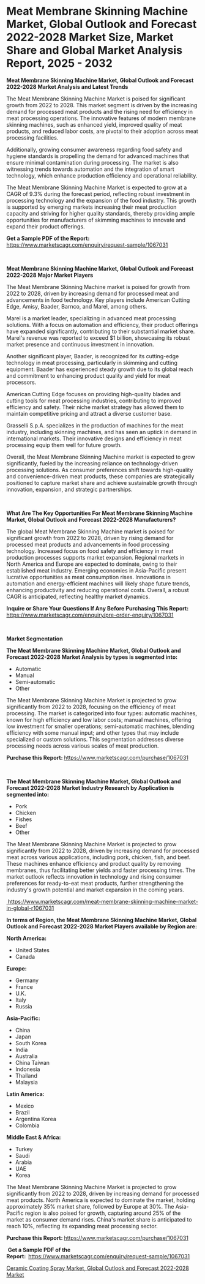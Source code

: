 <p><h1>Meat Membrane Skinning Machine Market, Global Outlook and Forecast 2022-2028 Market Size, Market Share and Global Market Analysis Report, 2025 - 2032</h1></p><p><strong>Meat Membrane Skinning Machine Market, Global Outlook and Forecast 2022-2028 Market Analysis and Latest Trends</strong></p>
<p><p>The Meat Membrane Skinning Machine Market is poised for significant growth from 2022 to 2028. This market segment is driven by the increasing demand for processed meat products and the rising need for efficiency in meat processing operations. The innovative features of modern membrane skinning machines, such as enhanced yield, improved quality of meat products, and reduced labor costs, are pivotal to their adoption across meat processing facilities.</p><p>Additionally, growing consumer awareness regarding food safety and hygiene standards is propelling the demand for advanced machines that ensure minimal contamination during processing. The market is also witnessing trends towards automation and the integration of smart technology, which enhance production efficiency and operational reliability.</p><p>The Meat Membrane Skinning Machine Market is expected to grow at a CAGR of 9.3% during the forecast period, reflecting robust investment in processing technology and the expansion of the food industry. This growth is supported by emerging markets increasing their meat production capacity and striving for higher quality standards, thereby providing ample opportunities for manufacturers of skimming machines to innovate and expand their product offerings.</p></p>
<p><strong>Get a Sample PDF of the Report:&nbsp;</strong> <a href="https://www.marketscagr.com/enquiry/request-sample/1067031?utm_campaign=3575&utm_medium=2&utm_source=Github&utm_content=ia&utm_term=21032025&utm_id=meat-membrane-skinning-machine-market-global-outlook-and-forecast-2022-2028">https://www.marketscagr.com/enquiry/request-sample/1067031</a></p>
<p>&nbsp;</p>
<p><strong>Meat Membrane Skinning Machine Market, Global Outlook and Forecast 2022-2028 Major Market Players</strong></p>
<p><p>The Meat Membrane Skinning Machine market is poised for growth from 2022 to 2028, driven by increasing demand for processed meat and advancements in food technology. Key players include American Cutting Edge, Amisy, Baader, Barnco, and Marel, among others. </p><p>Marel is a market leader, specializing in advanced meat processing solutions. With a focus on automation and efficiency, their product offerings have expanded significantly, contributing to their substantial market share. Marel's revenue was reported to exceed $1 billion, showcasing its robust market presence and continuous investment in innovation.</p><p>Another significant player, Baader, is recognized for its cutting-edge technology in meat processing, particularly in skimming and cutting equipment. Baader has experienced steady growth due to its global reach and commitment to enhancing product quality and yield for meat processors.</p><p>American Cutting Edge focuses on providing high-quality blades and cutting tools for meat processing industries, contributing to improved efficiency and safety. Their niche market strategy has allowed them to maintain competitive pricing and attract a diverse customer base.</p><p>Grasselli S.p.A. specializes in the production of machines for the meat industry, including skinning machines, and has seen an uptick in demand in international markets. Their innovative designs and efficiency in meat processing equip them well for future growth.</p><p>Overall, the Meat Membrane Skinning Machine market is expected to grow significantly, fueled by the increasing reliance on technology-driven processing solutions. As consumer preferences shift towards high-quality and convenience-driven meat products, these companies are strategically positioned to capture market share and achieve sustainable growth through innovation, expansion, and strategic partnerships.</p></p>
<p>&nbsp;</p>
<p><strong>What Are The Key Opportunities For Meat Membrane Skinning Machine Market, Global Outlook and Forecast 2022-2028 Manufacturers?</strong></p>
<p><p>The global Meat Membrane Skinning Machine market is poised for significant growth from 2022 to 2028, driven by rising demand for processed meat products and advancements in food processing technology. Increased focus on food safety and efficiency in meat production processes supports market expansion. Regional markets in North America and Europe are expected to dominate, owing to their established meat industry. Emerging economies in Asia-Pacific present lucrative opportunities as meat consumption rises. Innovations in automation and energy-efficient machines will likely shape future trends, enhancing productivity and reducing operational costs. Overall, a robust CAGR is anticipated, reflecting healthy market dynamics.</p></p>
<p><strong>Inquire or Share Your Questions If Any Before Purchasing This Report:</strong> <a href="https://www.marketscagr.com/enquiry/pre-order-enquiry/1067031?utm_campaign=3575&utm_medium=2&utm_source=Github&utm_content=ia&utm_term=21032025&utm_id=meat-membrane-skinning-machine-market-global-outlook-and-forecast-2022-2028">https://www.marketscagr.com/enquiry/pre-order-enquiry/1067031</a></p>
<p>&nbsp;</p>
<p><strong>Market Segmentation</strong></p>
<p><strong>The Meat Membrane Skinning Machine Market, Global Outlook and Forecast 2022-2028 Market Analysis by types is segmented into:</strong></p>
<p><ul><li>Automatic</li><li>Manual</li><li>Semi-automatic</li><li>Other</li></ul></p>
<p><p>The Meat Membrane Skinning Machine Market is projected to grow significantly from 2022 to 2028, focusing on the efficiency of meat processing. The market is categorized into four types: automatic machines, known for high efficiency and low labor costs; manual machines, offering low investment for smaller operations; semi-automatic machines, blending efficiency with some manual input; and other types that may include specialized or custom solutions. This segmentation addresses diverse processing needs across various scales of meat production.</p></p>
<p><strong>Purchase this Report:&nbsp;</strong><a href="https://www.marketscagr.com/purchase/1067031?utm_campaign=3575&utm_medium=2&utm_source=Github&utm_content=ia&utm_term=21032025&utm_id=meat-membrane-skinning-machine-market-global-outlook-and-forecast-2022-2028">https://www.marketscagr.com/purchase/1067031</a></p>
<p>&nbsp;</p>
<p><strong>The Meat Membrane Skinning Machine Market, Global Outlook and Forecast 2022-2028 Market Industry Research by Application is segmented into:</strong></p>
<p><ul><li>Pork</li><li>Chicken</li><li>Fishes</li><li>Beef</li><li>Other</li></ul></p>
<p><p>The Meat Membrane Skinning Machine Market is projected to grow significantly from 2022 to 2028, driven by increasing demand for processed meat across various applications, including pork, chicken, fish, and beef. These machines enhance efficiency and product quality by removing membranes, thus facilitating better yields and faster processing times. The market outlook reflects innovation in technology and rising consumer preferences for ready-to-eat meat products, further strengthening the industry's growth potential and market expansion in the coming years.</p></p>
<p><a href="https://www.marketscagr.com/meat-membrane-skinning-machine-market-in-global-r1067031?utm_campaign=3575&utm_medium=2&utm_source=Github&utm_content=ia&utm_term=21032025&utm_id=meat-membrane-skinning-machine-market-global-outlook-and-forecast-2022-2028">&nbsp;https://www.marketscagr.com/meat-membrane-skinning-machine-market-in-global-r1067031</a></p>
<p><strong>In terms of Region, the Meat Membrane Skinning Machine Market, Global Outlook and Forecast 2022-2028 Market Players available by Region are:</strong></p>
<p>
    <p> <strong> North America: </strong>
        <ul>
            <li>United States</li>
            <li>Canada</li>
        </ul>
        </p> 
    <p> <strong> Europe: </strong>
        <ul>
            <li>Germany</li>
            <li>France</li>
            <li>U.K.</li>
            <li>Italy</li>
            <li>Russia</li>
        </ul>
        </p> 
    <p> <strong> Asia-Pacific: </strong>
        <ul>
            <li>China</li>
            <li>Japan</li>
            <li>South Korea</li>
            <li>India</li>
            <li>Australia</li>
            <li>China Taiwan</li>
            <li>Indonesia</li>
            <li>Thailand</li>
            <li>Malaysia</li>
        </ul>
        </p> 
    <p> <strong> Latin America: </strong>
        <ul>
            <li>Mexico</li>
            <li>Brazil</li>
            <li>Argentina Korea</li>
            <li>Colombia</li>
        </ul>
        </p> 
    <p> <strong> Middle East & Africa: </strong>
        <ul>
            <li>Turkey</li>
            <li>Saudi</li>
            <li>Arabia</li>
            <li>UAE</li>
            <li>Korea</li>
        </ul>
    </p>
    </p>
<p><p>The Meat Membrane Skinning Machine Market is projected to grow significantly from 2022 to 2028, driven by increasing demand for processed meat products. North America is expected to dominate the market, holding approximately 35% market share, followed by Europe at 30%. The Asia-Pacific region is also poised for growth, capturing around 25% of the market as consumer demand rises. China's market share is anticipated to reach 10%, reflecting its expanding meat processing sector.</p></p>
<p><strong>Purchase this Report: </strong><a href="https://www.marketscagr.com/purchase/1067031?utm_campaign=3575&utm_medium=2&utm_source=Github&utm_content=ia&utm_term=21032025&utm_id=meat-membrane-skinning-machine-market-global-outlook-and-forecast-2022-2028">https://www.marketscagr.com/purchase/1067031</a></p>
<p>&nbsp;<strong>Get a Sample PDF of the Report:&nbsp;&nbsp;</strong><a href="https://www.marketscagr.com/enquiry/request-sample/1067031?utm_campaign=3575&utm_medium=2&utm_source=Github&utm_content=ia&utm_term=21032025&utm_id=meat-membrane-skinning-machine-market-global-outlook-and-forecast-2022-2028">https://www.marketscagr.com/enquiry/request-sample/1067031</a></p>
<p><strong></strong></p>
<p><p><a href="https://github.com/elizabethdagraca/Market-Research-Report-List-5/blob/main/ceramic-coating-spray-market-global-outlook-and-forecast-2022-2028-market.md?utm_campaign=3575&utm_medium=2&utm_source=Github&utm_content=ia&utm_term=21032025&utm_id=meat-membrane-skinning-machine-market-global-outlook-and-forecast-2022-2028">Ceramic Coating Spray Market, Global Outlook and Forecast 2022-2028 Market</a></p></p>